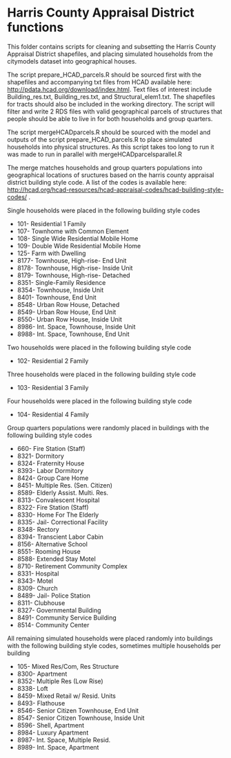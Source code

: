 # Harris County Appraisal District functions
This folder contains scripts for cleaning and subsetting the Harris County Appraisal District shapefiles, and placing simulated households from the citymodels dataset into geographical houses.

The script prepare_HCAD_parcels.R should be sourced first with the shapefiles and accompanying txt files from HCAD available here: http://pdata.hcad.org/download/index.html. Text files of interest include Building_res.txt, Building_res.txt, and Structural_elem1.txt. The shapefiles for tracts should also be included in the working directory. The script will filter and write 2 RDS files with valid geographical parcels of structures that people should be able to live in for both households and group quarters.

The script mergeHCADparcels.R should be sourced with the model and outputs of the script prepare_HCAD_parcels.R to place simulated households into physical structures. As this script takes too long to run it was made to run in parallel with mergeHCADparcelsparallel.R

The merge matches households and group quarters populations into geographical locations of sructures based on the harris county appraisal district building style code. A list of the codes is available here: http://hcad.org/hcad-resources/hcad-appraisal-codes/hcad-building-style-codes/ .

Single households were placed in the following building style codes
+ 101- Residential 1 Family
+ 107- Townhome with Common Element
+ 108- Single Wide Residential Mobile Home
+ 109- Double Wide Residential Mobile Home
+ 125- Farm with Dwelling
+ 8177- Townhouse, High-rise- End Unit
+ 8178- Townhouse, High-rise- Inside Unit
+ 8179- Townhouse, High-rise- Detached
+ 8351- Single-Family Residence
+ 8354- Townhouse, Inside Unit
+ 8401- Townhouse, End Unit
+ 8548-	Urban Row House, Detached
+ 8549-	Urban Row House, End Unit
+ 8550-	Urban Row House, Inside Unit
+ 8986- Int. Space, Townhouse, Inside Unit
+ 8988- Int. Space, Townhouse, End Unit

Two households were placed in the following building style code
+ 102- Residential 2 Family

Three households were placed in the following building style code
+ 103- Residential 3 Family

Four households were placed in the following building style code
+ 104- Residential 4 Family

Group quarters populations were randomly placed in buildings with the following building style codes
+ 660- Fire Station (Staff)
+ 8321- Dormitory
+ 8324- Fraternity House
+ 8393- Labor Dormitory
+ 8424- Group Care Home
+ 8451- Multiple Res. (Sen. Citizen)
+ 8589- Elderly Assist. Multi. Res.
+ 8313- Convalescent Hospital
+ 8322- Fire Station (Staff)
+ 8330- Home For The Elderly
+ 8335- Jail- Correctional Facility
+ 8348- Rectory
+ 8394- Transcient Labor Cabin
+ 8156- Alternative School
+ 8551- Rooming House
+ 8588- Extended Stay Motel
+ 8710- Retirement Community Complex
+ 8331- Hospital
+ 8343- Motel
+ 8309- Church
+ 8489- Jail- Police Station
+ 8311- Clubhouse
+ 8327- Governmental Building
+ 8491- Community Service Building
+ 8514- Community Center

All remaining simulated households were placed randomly into buildings with the following building style codes, sometimes multiple households per building
+ 105- Mixed Res/Com, Res Structure
+ 8300- Apartment
+ 8352- Multiple Res (Low Rise)
+ 8338- Loft
+ 8459- Mixed Retail w/ Resid. Units
+ 8493- Flathouse
+ 8546- Senior Citizen Townhouse, End Unit
+ 8547- Senior Citizen Townhouse, Inside Unit
+ 8596- Shell, Apartment
+ 8984- Luxury Apartment
+ 8987- Int. Space, Multiple Resid.
+ 8989- Int. Space, Apartment
